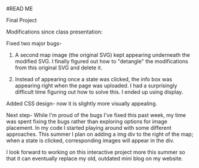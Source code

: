 #READ ME

Final Project

Modifications since class presentation:

Fixed two major bugs-
 1) A second map image (the original SVG) kept appearing underneath the modified SVG. I finally figured out how to "detangle" the modifications from this original SVG and delete it.

 2) Instead of appearing once a state was clicked, the info box was appearing right when the page was uploaded. I had a surprisingly difficult time figuring out how to solve this. I ended up using display.

 Added CSS design-
  now it is slightly more visually appealing.

 Next step-
 While I'm proud of the bugs I've fixed this past week, my time was spent fixing the bugs rather than exploring options for image placement. In my code I started playing around with some different approaches. This summer I plan on adding a img div to the right of the map; when a state is clicked, corresponding images will appear in the div.

 I look forward to working on this interactive project more this summer so that it can eventually replace my old, outdated mini blog on my website.
